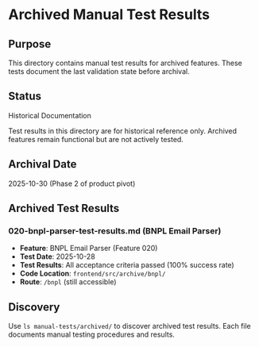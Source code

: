 # Archived Manual Test Results

## Purpose
This directory contains manual test results for archived features. These tests document the last validation state before archival.

## Status

Historical Documentation

Test results in this directory are for historical reference only. Archived features remain functional but are not actively tested.

## Archival Date
2025-10-30 (Phase 2 of product pivot)

## Archived Test Results

### 020-bnpl-parser-test-results.md (BNPL Email Parser)
- **Feature**: BNPL Email Parser (Feature 020)
- **Test Date**: 2025-10-28
- **Test Results**: All acceptance criteria passed (100% success rate)
- **Code Location**: `frontend/src/archive/bnpl/`
- **Route**: `/bnpl` (still accessible)

## Discovery
Use `ls manual-tests/archived/` to discover archived test results. Each file documents manual testing procedures and results.
